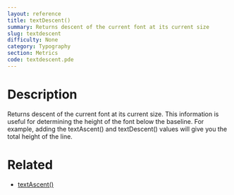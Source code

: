 ```yaml
---
layout: reference
title: textDescent()
summary: Returns descent of the current font at its current size
slug: textdescent
difficulty: None
category: Typography
section: Metrics
code: textdescent.pde
---
```


# Description

Returns descent of the current font at its current size. This information is useful for determining the height of the font below the baseline. For example, adding the textAscent() and textDescent() values will give you the total height of the line.
# Related

- [textAscent()](textascent.html)
